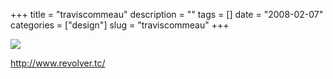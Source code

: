 +++
title = "traviscommeau"
description = ""
tags = []
date = "2008-02-07"
categories = ["design"]
slug = "traviscommeau"
+++


 

  <div id="screens-thumbs" class="clearfix">
    <div class="txt-center" id="design-submission"><a href="http://www.revolver.tc/"><img id='bluga-thumbnail-975' class='bluga-thumbnail large' src='//konigi.com/media/bluga/
wt47f27ef562168_0.jpg'/></a></div>  
  </div>   
<p><a href="http://www.revolver.tc/">http://www.revolver.tc/</a></p>




